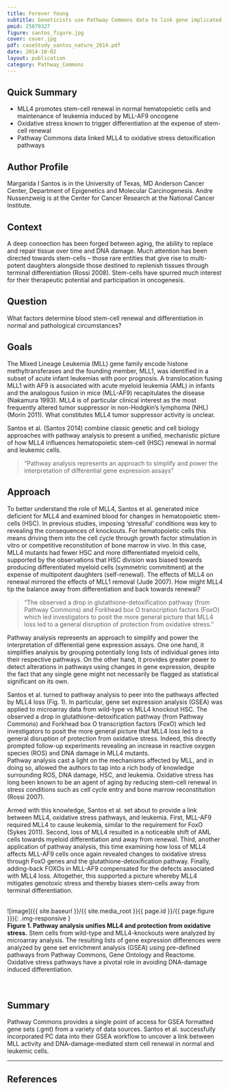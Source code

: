 ```yaml
---
title: Forever Young
subtitle: Geneticists use Pathway Commons data to link gene implicated in leukemia to well-studied oxidative-stress pathways that maintain stem-cell renewal
pmid: 25079327
figure: santos_figure.jpg
cover: cover.jpg
pdf: caseStudy_santos_nature_2014.pdf
date: 2014-10-02
layout: publication
category: Pathway_Commons
---
```


## Quick Summary
* MLL4 promotes stem-cell renewal in normal hematopoietic cells and maintenance of leukemia induced by MLL-AF9 oncogene
* Oxidative stress known to trigger differentiation at the expense of stem-cell renewal
* Pathway Commons data linked MLL4 to oxidative stress detoxification pathways

## Author Profile
Margarida I Santos is in the University of Texas, MD Anderson Cancer Center, Department of Epigenetics and Molecular Carcinogenesis. Andre Nussenzweig is at the Center for Cancer Research at the National Cancer Institute.

## Context
A deep connection has been forged between aging, the ability to replace and repair tissue over time and DNA damage. Much attention has been directed towards stem-cells – those rare entities that give rise to multi-potent daughters alongside those destined to replenish tissues through terminal differentiation (Rossi 2008). Stem-cells have spurred much interest for their therapeutic potential and participation in oncogenesis.

## Question
What factors determine blood stem-cell renewal and differentiation in normal and pathological circumstances?

## Goals
The Mixed Lineage Leukemia (MLL) gene family encode histone methyltransferases and the founding member, MLL1, was identified in a subset of acute infant leukemias with poor prognosis. A translocation fusing MLL1 with AF9 is associated with acute myeloid leukemia (AML) in infants and the analogous fusion in mice (MLL-AF9) recapitulates the disease (Nakamura 1993). MLL4 is of particular clinical interest as the most frequently altered tumor suppressor in non-Hodgkin’s lymphoma (NHL) (Morin 2011). What constitutes MLL4 tumor suppressor activity is unclear.  

Santos et al. (Santos 2014) combine classic genetic and cell biology approaches with pathway analysis to present a unified, mechanistic picture of how MLL4 influences hematopoietic stem-cell (HSC) renewal in normal and leukemic cells.

> “Pathway analysis represents an approach to simplify and power the interpretation of differential gene expression assays”

## Approach
To better understand the role of MLL4, Santos et al. generated mice deficient for MLL4 and examined blood for changes in hematopoietic stem-cells (HSC). In previous studies, imposing ‘stressful’ conditions was key to revealing the consequences of knockouts. For hematopoietic cells this means driving them into the cell cycle through growth factor stimulation in vitro or competitive reconstitution of bone marrow in vivo. In this case, MLL4 mutants had fewer HSC and more differentiated myeloid cells, supported by the observations that HSC division was biased towards producing differentiated myeloid cells (symmetric commitment) at the expense of multipotent daughters (self-renewal). The effects of MLL4 on renewal mirrored the effects of MLL1 removal (Jude 2007). How might MLL4 tip the balance away from differentiation and back towards renewal?  

> “The observed a drop in glutathione-detoxification pathway (from Pathway Commons) and Forkhead box O transcription factors (FoxO) which led investigators to posit the more general picture that MLL4 loss led to a general disruption of protection from oxidative stress.”

Pathway analysis represents an approach to simplify and power the interpretation of differential gene expression assays. One one hand, it simplifies analysis by grouping potentially long lists of individual genes into their respective pathways. On the other hand, it provides greater power to detect alterations in pathways using changes in gene expression, despite the fact that any single gene might not necessarily be flagged as statistical significant on its own.  

Santos et al. turned to pathway analysis to peer into the pathways affected by MLL4 loss (Fig. 1). In particular, gene set expression analysis (GSEA) was applied to microarray data from wild-type vs MLL4  knockout HSC. The observed a drop in glutathione-detoxification pathway (from Pathway Commons) and Forkhead box O transcription factors (FoxO) which led investigators to posit the more general picture that MLL4 loss led to a general disruption of protection from oxidative stress. Indeed, this directly prompted follow-up experiments revealing an increase in reactive oxygen species (ROS) and DNA damage in MLL4 mutants.  
Pathway analysis cast a light on the mechanisms affected by MLL, and in doing so, allowed the authors to tap into a rich body of knowledge surrounding ROS, DNA damage, HSC, and leukemia. Oxidative stress has long been known to be an agent of aging  by reducing stem-cell renewal in stress conditions such as cell cycle entry and bone marrow reconstitution (Rossi 2007).  

Armed with this knowledge, Santos et al. set about to provide a link between MLL4, oxidative stress pathways, and leukemia. First, MLL-AF9 required MLL4 to cause leukemia, similar to the requirement for FoxO (Sykes 2011). Second, loss of MLL4 resulted in a noticeable shift of AML cells towards myeloid differentiation and away from renewal. Third, another application of pathway analysis, this time examining how loss of MLL4 affects MLL-AF9 cells once again revealed changes to oxidative stress through FoxO genes and the glutathione-detoxification pathway. Finally, adding-back FOXOs in MLL-AF9 compensated for the defects associated with MLL4 loss. Altogether, this supported a picture whereby MLL4 mitigates genotoxic stress and thereby biases stem-cells away from terminal differentiation.

<br/>
  ![image]({{ site.baseurl }}/{{ site.media_root }}{{ page.id }}/{{ page.figure }}){: .img-responsive }

<div class="figure-legend well well-lg text-justify">
  <strong>Figure 1. Pathway analysis unifies MLL4 and protection from oxidative stress.</strong> Stem cells from wild-type and MLL4-knockouts were analyzed by microarray analysis. The resulting lists of gene expression differences were analyzed by gene set enrichment analysis (GSEA) using pre-defined pathways from Pathway Commons, Gene Ontology and Reactome. Oxidative stress pathways have a pivotal role in avoiding DNA-damage induced differentiation.
</div>
<br/><br/>

## Summary
Pathway Commons provides a single point of access for GSEA formatted gene sets (.gmt) from a variety of data sources. Santos et al. successfully incorporated PC data into their GSEA workflow to uncover a link between MLL activity and DNA-damage-mediated stem cell renewal in normal and leukemic cells.

---

## References
<div class="panel_group" data-inline="18295583,8506309,21796119,25079327,18371366,17554309,21884932"></div>

